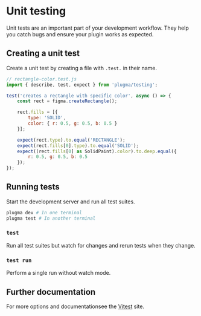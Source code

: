 # Unit testing

Unit tests are an important part of your development workflow. They help you catch bugs and ensure your plugin works as expected.

## Creating a unit test

Create a unit test by creating a file with `.test.` in their name.

```js
// rectangle-color.test.js
import { describe, test, expect } from 'plugma/testing';

test('creates a rectangle with specific color', async () => {
    const rect = figma.createRectangle();

    rect.fills = [{
        type: 'SOLID',
        color: { r: 0.5, g: 0.5, b: 0.5 }
    }];

    expect(rect.type).to.equal('RECTANGLE');
    expect(rect.fills[0].type).to.equal('SOLID');
    expect((rect.fills[0] as SolidPaint).color).to.deep.equal({
        r: 0.5, g: 0.5, b: 0.5
    });
});

```

## Running tests

Start the development server and run all test suites.

```bash
plugma dev # In one terminal
plugma test # In another terminal
```

### `test`

Run all test suites but watch for changes and rerun tests when they change.

### `test run`

Perform a single run without watch mode.

## Further documentation

For more options and documentationsee the [Vitest](https://vitest.dev/guide/) site.

